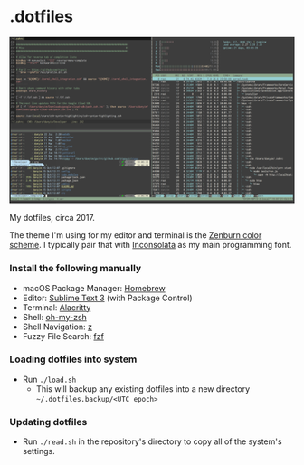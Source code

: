 # .dotfiles

<div align="center">
<img src="https://github.com/danyim/dotfiles/raw/master/screenshot.png" alt="screenshot" />
</div>

My dotfiles, circa 2017.

The theme I'm using for my editor and terminal is the [Zenburn color scheme](http://kippura.org/zenburnpage/). I typically pair that with [Inconsolata](http://levien.com/type/myfonts/inconsolata.html) as my main programming font.

### Install the following manually
  - macOS Package Manager: [Homebrew](https://brew.sh/)
  - Editor: [Sublime Text 3](https://www.sublimetext.com/3) (with Package Control)
  - Terminal: [Alacritty](https://github.com/jwilm/alacritty)
  - Shell: [oh-my-zsh](https://github.com/robbyrussell/oh-my-zsh)
  - Shell Navigation: [z](https://github.com/rupa/z)
  - Fuzzy File Search: [fzf](https://github.com/junegunn/fzf)

### Loading dotfiles into system
- Run `./load.sh`
    - This will backup any existing dotfiles into a new directory `~/.dotfiles.backup/<UTC epoch>`

### Updating dotfiles
- Run `./read.sh` in the repository's directory to copy all of the system's settings.
